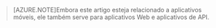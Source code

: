 > [AZURE.NOTE]Embora este artigo esteja relacionado a aplicativos móveis, ele também serve para aplicativos Web e aplicativos de API.

<!---HONumber=Sept15_HO4-->
